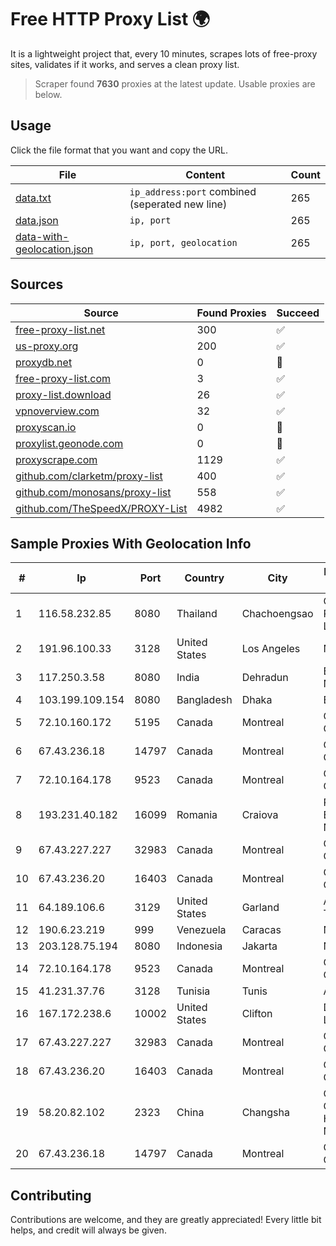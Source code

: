 
# Free HTTP Proxy List 🌍

It is a lightweight project that, every 10 minutes, scrapes lots of free-proxy sites, validates if it works, and serves a clean proxy list.


> Scraper found **7630** proxies at the latest update. Usable proxies are below.

## Usage

Click the file format that you want and copy the URL.


|File|Content|Count|
|----|-------|-----|
|[data.txt](https://raw.githubusercontent.com/themiralay/Proxy-List-World/master/data.txt)|`ip_address:port` combined (seperated new line)|265|
|[data.json](https://raw.githubusercontent.com/themiralay/Proxy-List-World/master/data.json)|`ip, port`|265|
|[data-with-geolocation.json](https://raw.githubusercontent.com/themiralay/Proxy-List-World/master/data-with-geolocation.json)|`ip, port, geolocation`|265|

## Sources

|Source|Found Proxies|Succeed|
|------|-------------|-------|
|[free-proxy-list.net](https://free-proxy-list.net)|300|✅|
|[us-proxy.org](https://www.us-proxy.org)|200|✅|
|[proxydb.net](http://proxydb.net)|0|🚫|
|[free-proxy-list.com](https://free-proxy-list.com/?page=&port=&type%5B%5D=http&type%5B%5D=https&up_time=0&search=Search)|3|✅|
|[proxy-list.download](https://www.proxy-list.download/HTTP)|26|✅|
|[vpnoverview.com](https://vpnoverview.com/privacy/anonymous-browsing/free-proxy-servers)|32|✅|
|[proxyscan.io](https://www.proxyscan.io)|0|🚫|
|[proxylist.geonode.com](https://proxylist.geonode.com/api/proxy-list?limit=300&page=1&sort_by=lastChecked&sort_type=desc&protocols=http,https)|0|🚫|
|[proxyscrape.com](https://api.proxyscrape.com/v2/?request=displayproxies&protocol=http&timeout=10000&country=all&ssl=all&anonymity=all)|1129|✅|
|[github.com/clarketm/proxy-list](https://raw.githubusercontent.com/clarketm/proxy-list/master/proxy-list-raw.txt)|400|✅|
|[github.com/monosans/proxy-list](https://raw.githubusercontent.com/monosans/proxy-list/main/proxies/http.txt)|558|✅|
|[github.com/TheSpeedX/PROXY-List](https://raw.githubusercontent.com/TheSpeedX/PROXY-List/master/http.txt)|4982|✅|


## Sample Proxies With Geolocation Info

|#|Ip|Port|Country|City|Internet Service Provider|
|-|--|----|-------|----|-------------------------|
|1|116.58.232.85|8080|Thailand|Chachoengsao|CAT Telecom Public Company Limited|
|2|191.96.100.33|3128|United States|Los Angeles|NovoServe B.V.|
|3|117.250.3.58|8080|India|Dehradun|Bharat Sanchar Nigam Ltd|
|4|103.199.109.154|8080|Bangladesh|Dhaka|Bijoy Online Ltd|
|5|72.10.160.172|5195|Canada|Montreal|GloboTech Communications|
|6|67.43.236.18|14797|Canada|Montreal|GloboTech Communications|
|7|72.10.164.178|9523|Canada|Montreal|GloboTech Communications|
|8|193.231.40.182|16099|Romania|Craiova|Romanian Education Network|
|9|67.43.227.227|32983|Canada|Montreal|GloboTech Communications|
|10|67.43.236.20|16403|Canada|Montreal|GloboTech Communications|
|11|64.189.106.6|3129|United States|Garland|Apogee Telecom Inc.|
|12|190.6.23.219|999|Venezuela|Caracas|Net Uno|
|13|203.128.75.194|8080|Indonesia|Jakarta|Neuviz|
|14|72.10.164.178|9523|Canada|Montreal|GloboTech Communications|
|15|41.231.37.76|3128|Tunisia|Tunis|ATI - ISP|
|16|167.172.238.6|10002|United States|Clifton|DigitalOcean, LLC|
|17|67.43.227.227|32983|Canada|Montreal|GloboTech Communications|
|18|67.43.236.20|16403|Canada|Montreal|GloboTech Communications|
|19|58.20.82.102|2323|China|Changsha|CNC Group CHINA169 Hunan Province Network|
|20|67.43.236.18|14797|Canada|Montreal|GloboTech Communications|



## Contributing

Contributions are welcome, and they are greatly appreciated! Every
little bit helps, and credit will always be given.

